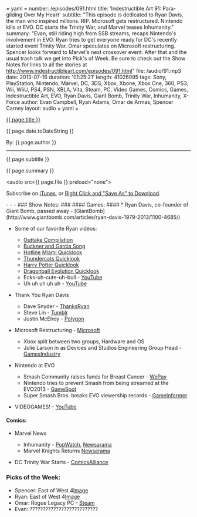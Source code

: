 = yaml =
number: /episodes/091.html
title: 'Indestructible Art 91: Para-gliding Over My Heart'
subtitle: "This episode is dedicated to Ryan Davis, the man who inspired millions. RIP. Microsoft gets restructured. Nintendo kills at EVO. DC starts the Trinity War, and Marvel teases Inhumanity."
summary: "Evan, still riding high from SSB streams, recaps Nintendo's involvement in EVO. Ryan tries to get everyone ready for DC's recently started event Trinity War. Omar speculates on Microsoft restructuring. Spencer looks forward to Marvel's next crossover event. After that and the usual trash talk we get into Pick's of Week. Be sure to check out the Show Notes for links to all the stories at http://www.indestructibleart.com/episodes/091.html"
file: /audio/91.mp3
date: 2013-07-16
duration: '01:25:21'
length: 41026095
tags: Sony, PlayStation, Nintendo, Marvel, DC, 3DS, Xbox, Xbone, Xbox One, 360, PS3, Wii, WiiU, PS4, PSN, XBLA, Vita, Steam, PC, Video Games, Comics, Games, Indestructible Art, EVO, Ryan Davis, Giant Bomb, Trinity War, Inhumanity, X-Force
author: Evan Campbell, Ryan Adams, Omar de Armas, Spencer Carney
layout: audio
= yaml =

<a href="{{ page.url }}" class='postTitleLink'><p class='postTitle'>{{ page.title }}</p></a>
<p class='postPublished'>{{ page.date.toDateString }}</p>
<p class='postAuthor'>By: {{ page.author }}</p>
<hr>
<p class='podcastSummary'>{{ page.subtitle }}</p>

<p class='podcastSummary'>{{ page.summary }}</p>

<audio src={{ page.file }} preload="none"></audio>
<p class='subLinks'>Subscribe on <a href='http://bit.ly/iapodcast'>iTunes</a>, or <a href={{ page.file }}>Right Click and "Save As" to Download</a>.</p>
- - -
### Show Notes:  ###
#### Games: ####
* Ryan Davis, co-founder of Giant Bomb, passed away - [GiantBomb](http://www.giantbomb.com/articles/ryan-davis-1979-2013/1100-4685/)

* Some of our favorite Ryan videos:
    * [Outtake Compilation](http://www.giantbomb.com/videos/video-thing-that-s-so-ryan/2300-7682/)
    * [Buckner and Garcia Song](http://www.giantbomb.com/videos/buckner-and-garcia-s-found-me-the-bomb-revealed/2300-7680/)
    * [Hotline Miami Quicklook](http://www.giantbomb.com/videos/quick-look-hotline-miami/2300-6723/)
    * [Thundercats Quicklook](http://www.giantbomb.com/videos/quick-look-thundercats/2300-6799/)
    * [Harry Potter Quicklook](http://www.giantbomb.com/videos/quick-look-harry-potter-and-the-half-blood-prince/2300-952/)
    * [Dragonball Evolution Quicklook](http://www.giantbomb.com/videos/quick-look-dragonball-evolution/2300-411/)
    * Ecks-uh-cute-uh-bull - [YouTube](http://www.youtube.com/watch?v=2YIvhw9KD58)
    * Uh uh uh uh uh - [YouTube](http://www.youtube.com/watch?v=64k5THdC64s)

* Thank You Ryan Davis
    * Dave Snyder - [ThanksRyan](http://www.thanksryan.com)
    * Steve Lin - [Tumblr](http://kentiahall.tumblr.com/post/54956177234/thank-you-ryan-davis)
    * Justin McElroy - [Polygon](http://www.polygon.com/2013/7/8/4504224/remembering-ryan-davis)

* Microsoft Restructuring - [Microsoft](http://www.microsoft.com/en-us/news/Press/2013/Jul13/07-11OneMicrosoft.aspx)
    * Xbox split between two groups, Hardware and OS
    * Julie Larson in as Devices and Studios Engineering Group Head - [GamesIndustry](http://www.gamesindustry.biz/articles/2013-07-12-xbox-one-julie-larson-green-may-fit-in-just-fine)

* Nintendo at EVO
    * Smash Community raises funds for Breast Cancer - [WePay](https://www.wepay.com/donations/24397032)
    * Nintendo tries to prevent Smash from being streamed at the EVO2013 - [GameSpot](http://www.gamespot.com//news/nintendo-wanted-to-shut-down-evo-super-smash-tournament-6411317?part=rss&tag=gs_news&subj=6411317)
    * Super Smash Bros. breaks EVO viewership records - [GameInformer](http://www.gameinformer.com/b/news/archive/2013/07/14/super-smash-bros-melee-evo-stream-breaks-viewership-records.aspx)

* VIDEOGAMES! - [YouTube](http://www.youtube.com/playlist?list=PL1zRnr3eSCRmCsAAmzRYzlW4S9WXZU_ui)
  
#### Comics: ####
* Marvel News
    * Inhumanity - [PopWatch](http://popwatch.ew.com/2013/07/11/marvels-inhumanity-fraction/), [Newsarama](http://www.newsarama.com/18332-inhumanity-the-next-next-marvel-comics-event.html)
    * Marvel Knights Returns [Newsarama](http://www.newsarama.com/18331-marvel-knights-returns-with-indie-influenced-take-on-x-men.html)

* DC Trinity War Starts - [ComicsAlliance](http://comicsalliance.com/trinity-war-correspondence-week-one-life-death-and-maybe-death-spoilers/)
  
### Picks of the Week: ###
* Spencer: East of West 4[Image](https://www.imagecomics.com/comics/releases/east-of-west-4)
* Ryan:  East of West 4[Image](https://www.imagecomics.com/comics/releases/east-of-west-4)
* Omar: Rogue Legacy PC - [Steam](http://store.steampowered.com/app/241600/)
* Evan: ??????????????????????????